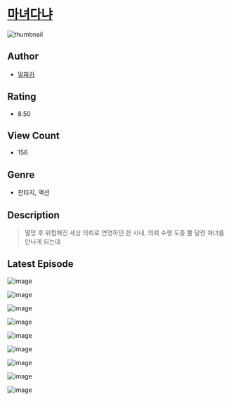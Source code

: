 # [마녀다냐](https://comic.naver.com/bestChallenge/list?titleId=810129)
![thumbnail](https://image-comic.pstatic.net/user_contents_data/challenge_comic/2023/05/23/363804/upload_4135202094165877349_480x623.jpeg)

## Author
- [알파카](https://comic.naver.com/artistTitle?id=363804)

## Rating
- 8.50

## View Count
- 156

## Genre
- 판타지, 액션

## Description
> 멸망 후 위험해진 세상 의뢰로 연명하던 한 사내, 의뢰 수행 도중 뿔 달린 마녀를 만나게 되는데


## Latest Episode
![image](https://image-comic.pstatic.net/user_contents_data/challenge_comic/2023/05/24/363804/upload_7003722167413454131.jpeg)

![image](https://image-comic.pstatic.net/user_contents_data/challenge_comic/2023/05/24/363804/upload_3978757871687001700.jpeg)

![image](https://image-comic.pstatic.net/user_contents_data/challenge_comic/2023/05/24/363804/upload_7016947110418605365.jpeg)

![image](https://image-comic.pstatic.net/user_contents_data/challenge_comic/2023/05/24/363804/upload_3631643171720606512.jpeg)

![image](https://image-comic.pstatic.net/user_contents_data/challenge_comic/2023/05/24/363804/upload_3474299755040026721.jpeg)

![image](https://image-comic.pstatic.net/user_contents_data/challenge_comic/2023/05/24/363804/upload_3977301023850062692.jpeg)

![image](https://image-comic.pstatic.net/user_contents_data/challenge_comic/2023/05/24/363804/upload_4134693896321512754.jpeg)

![image](https://image-comic.pstatic.net/user_contents_data/challenge_comic/2023/05/24/363804/upload_3762864563048232549.jpeg)

![image](https://image-comic.pstatic.net/user_contents_data/challenge_comic/2023/05/24/363804/upload_7221067029697094193.jpeg)
